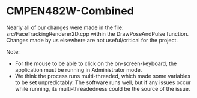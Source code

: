 # CMPEN482W-Combined

Nearly all of our changes were made in the file: src/FaceTrackingRenderer2D.cpp within the DrawPoseAndPulse function. Changes made by us elsewhere are not useful/critical for the project.

Note: 
- For the mouse to be able to click on the on-screen-keyboard, the application must be running in Administrator mode.
- We think the process runs multi-threaded, which made some variables to be set unpredictably. The software runs well, but if any issues occur while running, its multi-threadedness could be the source of the issue.
